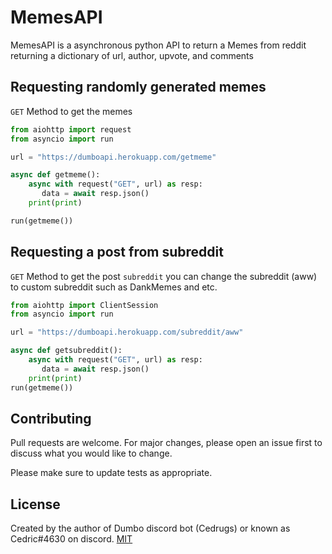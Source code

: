 # MemesAPI

MemesAPI is a asynchronous python API to return a Memes from reddit returning a dictionary of url, author, upvote, and comments


## Requesting randomly generated memes

`GET` Method to get the memes

```python
from aiohttp import request
from asyncio import run

url = "https://dumboapi.herokuapp.com/getmeme"

async def getmeme():
    async with request("GET", url) as resp:
       data = await resp.json()
    print(print)

run(getmeme())
```

## Requesting a post from subreddit
`GET` Method to get the post
`subreddit` you can change the subreddit (aww) to custom subreddit such as DankMemes and etc.
```python
from aiohttp import ClientSession
from asyncio import run

url = "https://dumboapi.herokuapp.com/subreddit/aww"

async def getsubreddit():
    async with request("GET", url) as resp:
       data = await resp.json()
    print(print)
run(getmeme())
```

## Contributing
Pull requests are welcome. For major changes, please open an issue first to discuss what you would like to change.

Please make sure to update tests as appropriate.

## License
Created by the author of Dumbo discord bot (Cedrugs) or known as Cedric#4630 on discord.
[MIT](https://choosealicense.com/licenses/mit/)
